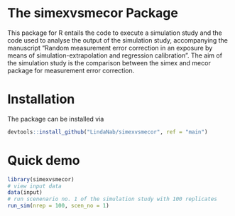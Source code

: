 The simexvsmecor Package
========================

This package for R entails the code to execute a simulation study and
the code used to analyse the output of the simulation study,
accompanying the manuscript “Random measurement error correction in an
exposure by means of simulation-extrapolation and regression
calibration”. The aim of the simulation study is the comparison between
the simex and mecor package for measurement error correction.

Installation
============

The package can be installed via

``` r
devtools::install_github("LindaNab/simexvsmecor", ref = "main")
```

Quick demo
==========

``` r
library(simexvsmecor)
# view input data
data(input)
# run scenenario no. 1 of the simulation study with 100 replicates
run_sim(nrep = 100, scen_no = 1)
```

